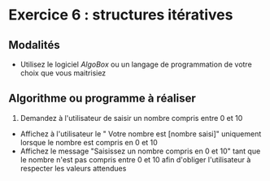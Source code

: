 # Exercice 6 : structures itératives

## Modalités

- Utilisez le logiciel *AlgoBox* ou un langage de programmation de votre choix que vous maitrisiez

## Algorithme ou programme à réaliser

1. Demandez à l'utilisateur de saisir un nombre compris entre 0 et 10
- Affichez à l'utilisateur le " Votre nombre est [nombre saisi]" uniquement lorsque le nombre est compris en 0 et 10
- Affichez le message "Saisissez un nombre compris en 0 et 10" tant que le nombre n'est pas compris entre 0 et 10 afin d'obliger l'utilisateur à respecter les valeurs attendues